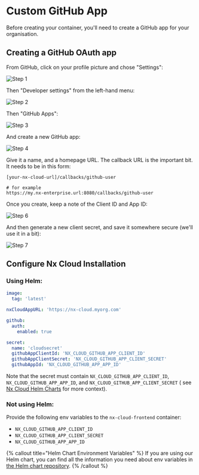 # Custom GitHub App

Before creating your container, you'll need to create a GitHub app for your organisation.

## Creating a GitHub OAuth app

From GitHub, click on your profile picture and chose "Settings":

![Step 1](/nx-cloud/enterprise/on-premise/images/github_auth_step_1.png)

Then "Developer settings" from the left-hand menu:

![Step 2](/nx-cloud/enterprise/on-premise/images/github_auth_step_2.png)

Then "GitHub Apps":

![Step 3](/nx-cloud/enterprise/on-premise/images/github_custom_app_step_3.png)

And create a new GitHub app:

![Step 4](/nx-cloud/enterprise/on-premise/images/github_custom_app_step_5.png)

Give it a name, and a homepage URL. The callback URL is the important bit. It needs to be in this form:

```
[your-nx-cloud-url]/callbacks/github-user

# for example
https://my.nx-enterprise.url:8080/callbacks/github-user
```

Once you create, keep a note of the Client ID and App ID:

![Step 6](/nx-cloud/enterprise/on-premise/images/github_custom_app_step_6.png)

And then generate a new client secret, and save it somewhere secure (we'll use it in a bit):

![Step 7](/nx-cloud/enterprise/on-premise/images/github_auth_step_7.png)

## Configure Nx Cloud Installation

### Using Helm:

```yaml
image:
  tag: 'latest'

nxCloudAppURL: 'https://nx-cloud.myorg.com'

github:
  auth:
    enabled: true

secret:
  name: 'cloudsecret'
  githubAppClientId: 'NX_CLOUD_GITHUB_APP_CLIENT_ID'
  githubAppClientSecret: 'NX_CLOUD_GITHUB_APP_CLIENT_SECRET'
  githubAppId: 'NX_CLOUD_GITHUB_APP_APP_ID'
```

Note that the secret must contain `NX_CLOUD_GITHUB_APP_CLIENT_ID`, `NX_CLOUD_GITHUB_APP_APP_ID`, and `NX_CLOUD_GITHUB_APP_CLIENT_SECRET` (
see [Nx Cloud Helm Charts](https://github.com/nrwl/nx-cloud-helm) for more context).

### Not using Helm:

Provide the following env variables to the `nx-cloud-frontend` container:

- `NX_CLOUD_GITHUB_APP_CLIENT_ID`
- `NX_CLOUD_GITHUB_APP_CLIENT_SECRET`
- `NX_CLOUD_GITHUB_APP_APP_ID`

{% callout title="Helm Chart Environment Variables" %}
If you are using our Helm chart, you can find all the information you need about env variables in [the Helm chart repository](https://github.com/nrwl/nx-cloud-helm/blob/main/AUTH-GUIDE.md).
{% /callout %}

<!-- ## GitHub Enterprise

If you are running a self-hosted version of GitHub (Enterprise Server), you will need to configure one additional
environment variable:

`GITHUB_API_URL=https://custom-github-instance.com`

This will point all auth endpoints to your GitHub server (rather the public one).

{% callout type="check" title="Good to know!" %}
The above environment variable, also helps with setting up the GitHub app integration, so you can have Nx Cloud build
stats directly on your pull request. See full set up instructions [here](/ci/recipes/source-control-integration/github).
{% /callout %} -->
